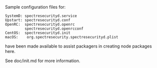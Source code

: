 Sample configuration files for:
```
SystemD: spectresecurityd.service
Upstart: spectresecurityd.conf
OpenRC:  spectresecurityd.openrc
         spectresecurityd.openrcconf
CentOS:  spectresecurityd.init
macOS:    org.spectresecurity.spectresecurityd.plist
```
have been made available to assist packagers in creating node packages here.

See doc/init.md for more information.
